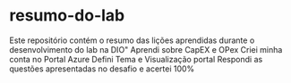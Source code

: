 # resumo-do-lab
Este repositório contém o resumo das lições aprendidas durante o desenvolvimento do lab na DIO"
Aprendi sobre CapEX e OPex
Criei minha conta no Portal Azure
Defini Tema e Visualização portal 
Respondi as questões apresentadas no desafio e acertei 100%

